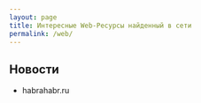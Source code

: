 ```yaml
---
layout: page
title: Интересные Web-Ресурсы найденный в сети
permalink: /web/
---
```


## Новости
* habrahabr.ru 
